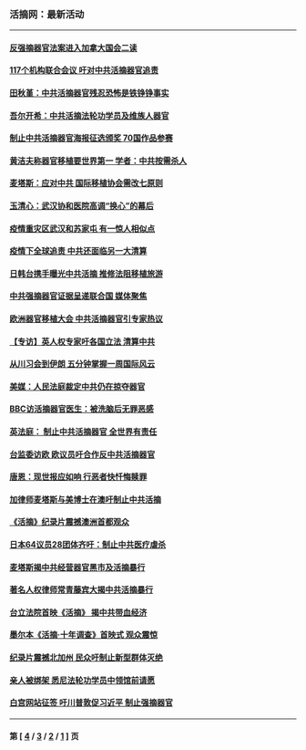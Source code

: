### 活摘网：最新活动
---
#### [反强摘器官法案进入加拿大国会二读](../../pages/nf5883/n13033450.md?06290430) 
#### [117个机构联合会议 吁对中共活摘器官追责](../../pages/nf5883/n12775087.md?06290430) 
#### [田秋堇：中共活摘器官残忍恐怖是铁铮铮事实](../../pages/nf5883/n12702148.md?06290430) 
#### [吾尔开希：中共活摘法轮功学员及维族人器官](../../pages/nf5883/n12693197.md?06290430) 
#### [制止中共活摘器官海报征选颁奖 70国作品参赛](../../pages/nf5883/n12692050.md?06290430) 
#### [黄洁夫称器官移植要世界第一 学者：中共按需杀人](../../pages/nf5883/n12572329.md?06290430) 
#### [麦塔斯：应对中共 国际移植协会需改七原则](../../pages/nf5883/n12514711.md?06290430) 
#### [玉清心：武汉协和医院高调“换心”的幕后](../../pages/nf5883/n12298730.md?06290430) 
#### [疫情重灾区武汉和苏家屯 有一惊人相似点](../../pages/nf5883/n12150824.md?06290430) 
#### [疫情下全球追责 中共还面临另一大清算](../../pages/nf5883/n12070397.md?06290430) 
#### [日韩台携手曝光中共活摘 推修法阻移植旅游](../../pages/nf5883/n11712046.md?06290430) 
#### [中共强摘器官证据呈递联合国 媒体聚焦](../../pages/nf5883/n11546426.md?06290430) 
#### [欧洲器官移植大会 中共活摘器官引专家热议](../../pages/nf5883/n11539095.md?06290430) 
#### [【专访】英人权专家吁各国立法 清算中共](../../pages/nf5883/n11367315.md?06290430) 
#### [从川习会到伊朗 五分钟掌握一周国际风云](../../pages/nf5883/n11338520.md?06290430) 
#### [美媒：人民法庭裁定中共仍在掠夺器官](../../pages/nf5883/n11334897.md?06290430) 
#### [BBC访活摘器官医生：被洗脑后无罪恶感](../../pages/nf5883/n11335935.md?06290430) 
#### [英法庭： 制止中共活摘器官 全世界有责任](../../pages/nf5883/n11330691.md?06290430) 
#### [台监委访欧 欧议员吁合作反中共活摘器官](../../pages/nf5883/n11109190.md?06290430) 
#### [唐恩：现世报应如响 行恶者快忏悔赎罪](../../pages/nf5883/n11104016.md?06290430) 
#### [加律师麦塔斯与美博士在澳吁制止中共活摘](../../pages/nf5883/n10724764.md?06290430) 
#### [《活摘》纪录片震撼澳洲首都观众](../../pages/nf5883/n10722747.md?06290430) 
#### [日本64议员28团体齐吁：制止中共医疗虐杀](../../pages/nf5883/n10587757.md?06290430) 
#### [麦塔斯揭中共经营器官黑市及活摘暴行](../../pages/nf5883/n10442407.md?06290430) 
#### [著名人权律师常青藤宾大揭中共活摘暴行](../../pages/nf5883/n10318181.md?06290430) 
#### [台立法院首映《活摘》 揭中共带血经济](../../pages/nf5883/n9938847.md?06290430) 
#### [墨尔本《活摘·十年调查》首映式 观众震惊](../../pages/nf5883/n9522572.md?06290430) 
#### [纪录片震撼北加州 民众吁制止新型群体灭绝](../../pages/nf5883/n9188314.md?06290430) 
#### [亲人被绑架 悉尼法轮功学员中领馆前请愿](../../pages/nf5883/n9056753.md?06290430) 
#### [白宫网站征签 吁川普敦促习近平 制止强摘器官](../../pages/nf5883/n9009661.md?06290430) 

---
#### 第 [ [4](./4.md?06290430) / [3](./3.md?06290430) / [2](./2.md?06290430) / [1](./1.md?06290430) ] 页
